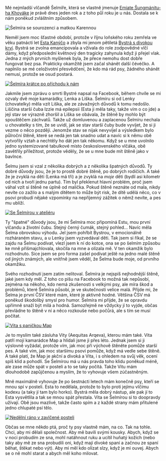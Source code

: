 <!-- dcterms:title = Rok šelmy -->
<!-- dcterms:abstract = Mé nejmladší vlčandě Šelmíře je právě dnes jeden rok. Jaké to je, po letech zase žít s jakovlčím štěnětem? -->
<!-- dcterms:creator = Michal Altair Valášek -->
<!-- x4w:pictureUrl = /perex-pictures/20191130-rok-selmy.jpg -->
<!-- x4w:pictureWidth = 150 -->
<!-- x4w:pictureHeight = 150 -->
<!-- x4w:coverUrl = /cover-pictures/20191130-rok-selmy.jpg -->
<!-- x4w:category = Vlci -->
<!-- dcterms:dateAccepted = 2019-11-30 -->

Mé nejmladší vlčandě Šelmíře, která se vlastně jmenuje [Emiate Šungmánitu-ha Khoyáke](https://www.altair.blog/2019/11/co-po-jmenu) je právě dnes jeden rok a z toho půl roku je u nás. Dostala se k nám poněkud zvláštním způsobem.

![Šelmíra se sourozenci a matkou Karennou](https://www.cdn.altairis.cz/Blog/2019/20191130-selma-01.jpg)

Neměl jsem moc šťastné období, protože v říjnu loňského roku zemřela ve věku patnácti let [Esta Kanýčo](https://facebook.com/jakovlk) a zbyla mi jenom pětiletá [Bystrá s divokou krví](https://facebook.com/BystraJakovlcice). Bystrá se zvolna emancipovala a vžívala do role zodpovědné vlčí dámy, když předposlední květnový den tragicky zahynula když ji přejel vlak. Jedna z mých prvních myšlenek byla, že přece nemohu dost dobře fungovat bez psa. Prakticky okamžitě jsem začal shánět další čévéčko. A naplnilo se mé celoživotní přesvědčení, že kdo má rád psy, žádného shánět nemusí, protože se osud postará.

[![Šelmíra krátce po příchodu k nám](https://gallery.rider.cz/2019/20190702_S_%C5%A0elm%C3%ADrou_v_Troji/20190702-172152-0806.jpg)](https://gallery.rider.cz/2019/20190702_S_%C5%A0elm%C3%ADrou_v_Troji/20190702-172152-0806.jpg)

Jakmile jsem zprávu o smrti Bystré napsal na Facebook, během chvíle se mi ozvaly dvě moje kamarádky, Lenka a Liška. Šelmíru si od Lenky (chovatelky) měla vzít Liška, ale ze závažných důvodů k tomu nedošlo. Liščina starší čuba Izzie má epilepsii (Esta ji měla taky, takže vím o co jde) a její stav se výrazně zhoršil a Liška se obávala, že štěně by mohlo být spouštěčem záchvatů. Takže už domluvenou a zaplacenou Šelmíru nechala u chovatelky s tím, že se uvidí, jak se stav starší čuby bude vyvíjet, že si ji vezme o něco později. Jenomže stav se nijak nevyvíjel a výsledkem bylo půlroční štěně, které se nedá jen tak snadno udat a navíc si k němu obě vytvořily vztah a nechtěly ho dát jen tak někomu. Když se u mne uvolnilo jedno systemizované tabulkové místo československého vlčáka, obě zavětřily příležitost, protože věděly, že se u mne bude mít štěně jako v bavlnce.

Šelmu jsem si vzal z několika dobrých a z několika špatných důvodů. Ty dobré důvody jsou, že je to prostě dobré štěně, po dobrých rodičích. A také že je zvyklá na děti (Lenka má tři) a je zvyklá na _moje_ děti (bydlí asi kilometr od nich a tvoří jednu partu). Tím byl překlenut hlavní problém, proč jsem váhal vzít si štěně ne úplně od malička. Pokud štěně neznáte od mala, nikdy nevíte co zažilo a s malým dítětem to může být risk, že dítě udělá něco, co v psovi probudí nějaké vzpomínky na nepříjemný zážitek o němž nevíte, a pes mu ublíží.

[![Se Šelmírou v ateliéru](https://gallery.rider.cz/2019/20191011_S_vl%C4%8D%C3%A1ky_v_ateli%C3%A9ru_%28foto_David_Dirga%29/20191011-115244-2735.jpg)](https://gallery.rider.cz/2019/20191011_S_vl%C4%8D%C3%A1ky_v_ateli%C3%A9ru_%28foto_David_Dirga%29/20191011-115244-2735.jpg)

Ty "špatné" důvody jsou, že mi Šelmíra moc připomíná Estu, mou první vlčandu a životní čubu. Stejný černý čumák, stejný pohled... Navíc měla Šelma obrovskou výhodu. Jel jsem pohřbít Bystrou, v emocionálně rozháraném stavu, a u Lenky jsem vyzvedával děti. Tak jsem si říkal, že se zajdu na Šelmu podívat, vlezl jsem k ní do kotce, ona se po šelmím způsobu ke mně přišmajchlovala, skočila na mne a olízala mě. V ten okamžik bylo rozhodnuto. Sice jsem se pro forma zašel podívat ještě na jedno malé štěně od jiných známých, ale vnitřně jsem věděl, že Šelma bude moje, od prvního okamžiku.

Svého rozhodnutí jsem zatím nelitoval. Šelmíra je nejspíš nejhodnější štěně, jaké jsem kdy měl. Z toho co píšu na Facebook to možná tak nepůsobí, zejména na někoho, kdo nemá zkušenosti s velkými psy, ale míra škod a problémů, které Šelmíra působí, je ve skutečnosti velice malá. Přijde mi, že Šelma je první ČSV které mám, které je aktivně hodné. Většina ČSV má poněkud škodolibý smysl pro humor. Šelmíra mi přijde, že se opravdu upřímně snaží být milá a hodná. Samozřejmě ne vždycky jí to vyjde, občas převládne to štěně v ní a něco rozkouše nebo počůrá, ale s tím se musí počítat.

[![Vita s paničkou Map](https://gallery.rider.cz/2019/20190516_Asas%C3%ADnsk%C3%A1_lu%C4%8Di%C5%A1tnice_Maphia/20190516-124300-0607.jpg)](https://gallery.rider.cz/2019/20190516_Asas%C3%ADnsk%C3%A1_lu%C4%8Di%C5%A1tnice_Maphia/)

Je to myslím také zásluha Vity (Aequitas Arqeva), kterou mám také. Vita patří mojí kamarádce Map a hlídali jsme ji přes léto. Jednak jsem si ji výslovně vyžádal, protože vím, jak moc při výchově štěněte pomůže starší pes. A také vím, jak moc staršímu psovi pomůže, když má vedle sebe štěně. A také platí, že Map je akční a divoká a Vita, i s ohledem na svůj věk, ocení spíš klid a pohodlí. Se Šelmírou má u nás pravda toho klidu poněkud méně, ale zase může spát v posteli a to se taky počítá. Takže Vitu mám dlouhodobě zapůjčenou a myslím, že to vyhovuje všem zúčastněným.

Mně maximálně vyhovuje že po šestnácti letech mám konečně psy, kteří se mnou spí v posteli. Esta to nedělala, protože to bylo proti jejímu vlčímu kodexu (a taky jí tam bylo horko). Bystrá měla dobrý nástup, ale pak jí to Esta vysvětlila a tak se mnou spát přestala. Vita se Šelmírou si to doopravdy užívají. Obě jsou mazlivé, takže často spím a z každé strany mám přitulené jedno chlupaté psí tělo.

[![Nedělní ráno v zavlčené posteli](https://gallery.rider.cz/2019/20190721_Ned%C4%9Bln%C3%AD_r%C3%A1no_v_zavl%C4%8Den%C3%A9_posteli/IMG_20190721_122836.jpg)](https://gallery.rider.cz/2019/20190721_Ned%C4%9Bln%C3%AD_r%C3%A1no_v_zavl%C4%8Den%C3%A9_posteli/)

Občas se mne někdo ptá, proč ty psy vlastně mám, na co. Tak na tohle. Chci, aby mi dělali společnost. Aby mě bavili svými kousky. Abych, když se v noci probudím ze sna, mohl natáhnout ruku a ucítil huňatý kožich (nebo taky aby mě ze sna probudili oni, když mají divoké spaní a začnou ze spaní běhat, štěkat nebo výt). Aby mi měl kdo olízat slzy, když je mi ouvej. Abych se o ně mohl starat a abych měl koho milovat.